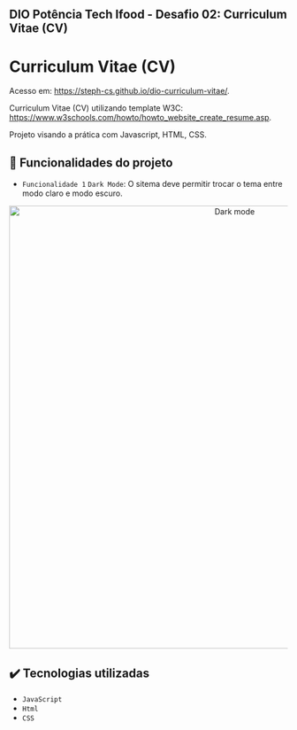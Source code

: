 ## DIO Potência Tech Ifood - Desafio 02: Curriculum Vitae (CV)
# Curriculum Vitae (CV)
<p>
Acesso em: <a href="https://steph-cs.github.io/dio-curriculum-vitae/
" target="_blank">https://steph-cs.github.io/dio-curriculum-vitae/</a>.
</p>
<p>
Curriculum Vitae (CV) utilizando template W3C: <a href="https://www.w3schools.com/howto/howto_website_create_resume.asp
" target="_blank">https://www.w3schools.com/howto/howto_website_create_resume.asp</a>.
</p>
<p>
Projeto visando a prática com Javascript,  HTML, CSS.
</p>

## 🔨 Funcionalidades do projeto

- `Funcionalidade 1` `Dark Mode`: O sitema deve permitir trocar o tema entre modo claro e modo escuro.

<p align="center" >
   <img src="https://user-images.githubusercontent.com/61119367/231852097-6a5fcb80-3486-4475-8c8d-2b1837a7a7d3.gif" alt="Dark mode" width="800px"/>
</p>

## ✔️ Tecnologias utilizadas

- ``JavaScript``
- ``Html``
- ``CSS``
